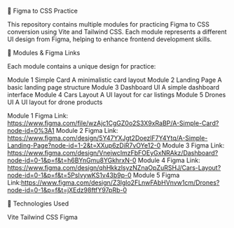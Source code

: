 🎨 Figma to CSS Practice

This repository contains multiple modules for practicing Figma to CSS conversion using Vite and Tailwind CSS. Each module represents a different UI design from Figma, helping to enhance frontend development skills.

📌 Modules & Figma Links

Each module contains a unique design for practice:

Module 1 Simple Card A minimalistic card layout
Module 2 Landing Page A basic landing page structure
Module 3 Dashboard UI A simple dashboard interface
Module 4 Cars Layout A UI layout for car listings
Module 5 Drones UI A UI layout for drone products

Module 1 Figma Link: https://www.figma.com/file/wzAjc1CgGZ0o2S3X9xRaBP/A-Simple-Card?node-id=0%3A1
Module 2 Figma Link: https://www.figma.com/design/5Y47YXJgt2DoezlF7Y4Ytq/A-Simple-Landing-Page?node-id=1-2&t=XXup6zDiR7vOYe12-0
Module 3 Figma Link: https://www.figma.com/design/VnejwcImzFbFOEyGxNRAkz/Dashboard?node-id=0-1&p=f&t=h6BYnGmu8YGkhrxN-0
Module 4 Figma Link: https://www.figma.com/design/qhHkkzlsyzNZnaOpZuRSHJ/Cars-Layout?node-id=0-1&p=f&t=5PsIvywKS1v43b9p-0
Module 5 Figma Link:https://www.figma.com/design/Z3lglo2FLnwFAbHVnvw1cm/Drones?node-id=0-1&p=f&t=jXEdz98ftfY97pRb-0

📌 Technologies Used

Vite
Tailwind CSS
Figma
